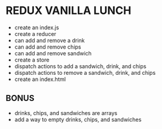 # REDUX VANILLA LUNCH

* create an index.js
* create a reducer
* can add and remove a drink
* can add and remove chips
* can add and remove sandwich
* create a store
* dispatch actions to add a sandwich, drink, and chips
* dispatch actions to remove a sandwich, drink, and chips
* create an index.html

## BONUS
* drinks, chips, and sandwiches are arrays
* add a way to empty drinks, chips, and sandwiches
